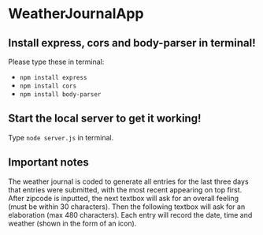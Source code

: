 # WeatherJournalApp

## Install express, cors and body-parser in terminal!
Please type these in terminal:
* `npm install express`
* `npm install cors`
* `npm install body-parser`

## Start the local server to get it working!

Type `node server.js` in terminal.
    
## Important notes
The weather journal is coded to generate all entries for the last three days that entries were submitted, with the most recent appearing on top first. After zipcode is inputted,
the next textbox will ask for an overall feeling (must be within 30 characters). Then the following textbox will ask for an elaboration (max 480 characters). Each entry will
record the date, time and weather (shown in the form of an icon).
